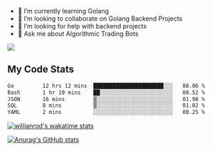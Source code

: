 
- 🌱 I’m currently learning Golang
- 👯 I’m looking to collaborate on Golang Backend Projects
- 🤔 I’m looking for help with backend projects
- 💬 Ask me about Algorithmic Trading Bots

![](https://github-profile-trophy.vercel.app/?username=kevinbarrero)

## My Code Stats

<!--START_SECTION:waka-->

```txt
Go         12 hrs 12 mins  ██████████████████████░░░   88.06 %
Bash       1 hr 10 mins    ██░░░░░░░░░░░░░░░░░░░░░░░   08.52 %
JSON       16 mins         ▒░░░░░░░░░░░░░░░░░░░░░░░░   01.98 %
SQL        8 mins          ▒░░░░░░░░░░░░░░░░░░░░░░░░   01.02 %
YAML       2 mins          ░░░░░░░░░░░░░░░░░░░░░░░░░   00.25 %
```

<!--END_SECTION:waka-->

[![willianrod's wakatime stats](https://github-readme-stats.vercel.app/api/wakatime?username=holdandup&layout=compact&theme=react&custom_title=Wakatime%20All%20Time%20Stats&langs_count=8)](https://github.com/anuraghazra/github-readme-stats)

[![Anurag's GitHub stats](https://github-readme-stats.vercel.app/api?username=Kevinbarrero)](https://github.com/anuraghazra/github-readme-stats)




